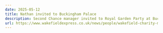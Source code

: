 ```yaml
---
date: 2025-05-12
title: Nathan invited to Buckingham Palace
description: Second Chance manager invited to Royal Garden Party at Buckingham Palace
url: https://www.wakefieldexpress.co.uk/news/people/wakefield-charity-manager-invited-to-royal-garden-party-at-buckingham-palace-5121303
---
```

